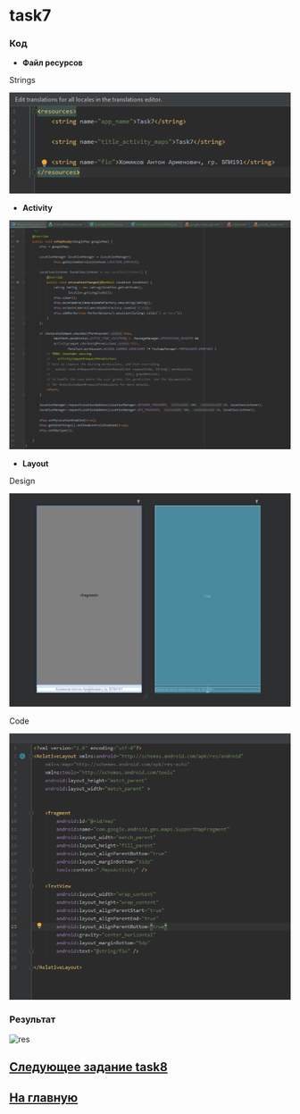 # task7
### Код 

* **Файл ресурсов**

Strings

![str](https://github.com/antonkhmv/android_dz/blob/main/task7/img/str.png)

* **Activity**

![main](https://github.com/antonkhmv/android_dz/blob/main/task7/img/main.png)

* **Layout**

Design

![main_lay](https://github.com/antonkhmv/android_dz/blob/main/task7/img/main_lay.png)

Code

![lay_code](https://github.com/antonkhmv/android_dz/blob/main/task7/img/lay_code.png)

### Результат

![res](https://github.com/antonkhmv/android_dz/blob/main/task7/img/res.gif)

## [Следующее задание task8](../task8)

## [На главную](/../../)
